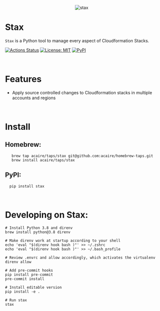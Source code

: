 <div align="center">
  <img src="./stax.svg" alt="stax">
</div>

# Stax
`Stax` is a Python tool to manage every aspect of Cloudformation Stacks.

<a href="https://github.com/acaire/stax/actions"><img alt="Actions Status" src="https://github.com/acaire/stax/workflows/Test/badge.svg"></a>
<a href="https://github.com/acaire/stax/blob/master/LICENSE"><img alt="License: MIT" src="https://img.shields.io/github/license/acaire/stax"></a>
<a href="https://pypi.org/project/stax/"><img alt="PyPI" src="https://img.shields.io/pypi/v/stax"></a>

<br/>

Features
========
* Apply source controlled changes to Cloudformation stacks in multiple accounts and regions

<br/>

Install
=======
## Homebrew:
```
   brew tap acaire/taps/stax git@github.com:acaire/homebrew-taps.git
   brew install acaire/taps/stax
```

## PyPI:
```
  pip install stax
```

<br/>

Developing on Stax:
===================
```
# Install Python 3.8 and direnv
brew install python@3.8 direnv

# Make direnv work at startup according to your shell
echo 'eval "$(direnv hook bash )"' >> ~/.zshrc
echo 'eval "$(direnv hook bash )"' >> ~/.bash_profile

# Review .envrc and allow accordingly, which activates the virtualenv
direnv allow

# Add pre-commit hooks
pip install pre-commit
pre-commit install

# Install editable version
pip install -e .

# Run stax
stax
```

<br/>
